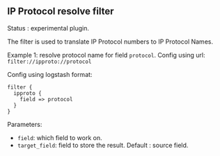 IP Protocol resolve filter
---

Status : experimental plugin.

The filter is used to translate IP Protocol numbers to IP Protocol Names.

Example 1: resolve protocol name for field ``protocol``.
Config using url: ``filter://ipproto://protocol``

Config using logstash format:
````
filter {
  ipproto {
    field => protocol
  }
}
`````

Parameters:

* ``field``: which field to work on.
* ``target_field``: field to store the result. Default : source field.
